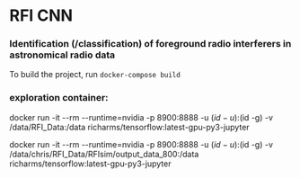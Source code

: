 # RFI CNN

### Identification (/classification) of foreground radio interferers in astronomical radio data

To build the project, run `docker-compose build`

### exploration container:
docker run -it --rm --runtime=nvidia -p 8900:8888 -u $(id -u):$(id -g) -v /data/RFI_Data:/data richarms/tensorflow:latest-gpu-py3-jupyter

docker run -it --rm --runtime=nvidia -p 8900:8888 -u $(id -u):$(id -g) -v /data/chris/RFI_Data/RFIsim/output_data_800:/data richarms/tensorflow:latest-gpu-py3-jupyter
